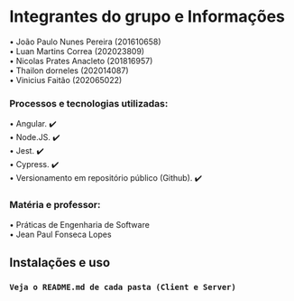 # Integrantes do grupo e Informações
• João Paulo Nunes Pereira (201610658) <br/>
• Luan Martins Correa (202023809) <br/>
• Nicolas Prates Anacleto (201816957) <br/>
• Thailon dorneles (202014087) <br/>
• Vinicius Faitão (202065022) <br/>

### Processos e tecnologias utilizadas:
• Angular. :heavy_check_mark: <br/>
• Node.JS. :heavy_check_mark: <br/>
• Jest. :heavy_check_mark: <br/>
• Cypress. :heavy_check_mark: <br/>
• Versionamento em repositório público (Github). :heavy_check_mark: <br/>

### Matéria e professor:
• Práticas de Engenharia de Software <br/>
• Jean Paul Fonseca Lopes


## Instalações e uso 

### `Veja o README.md de cada pasta (Client e Server)`
